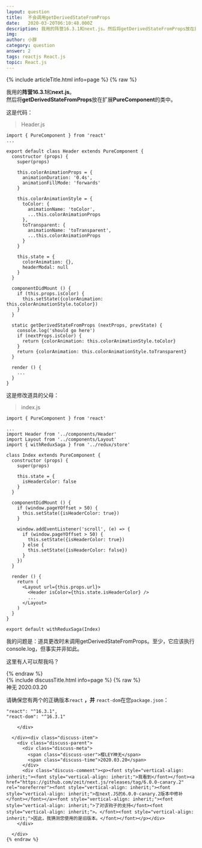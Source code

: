 ```yaml
---
layout: question
title:  不会调用getDerivedStateFromProps
date:   2020-03-20T06:10:48.000Z
description: 我用的阵营16.3.1和next.js。然后将getDerivedStateFromProps放在扩展PureComponent的类中。这是代码：...
img: 
author: 小胖
category: question
answer: 2
tags: reactjs React.js
topic: React.js
---
```

<div class="article-root">
  <div class="article">
    {% include articleTitle.html info=page %}
    {% raw %}
    <div class="article-content"><p><font style="vertical-align: inherit;"><font style="vertical-align: inherit;">我用的</font></font><strong><font style="vertical-align: inherit;"><font style="vertical-align: inherit;">阵营16.3.1</font></font></strong><font style="vertical-align: inherit;"><font style="vertical-align: inherit;">和</font></font><strong><font style="vertical-align: inherit;"><font style="vertical-align: inherit;">next.js</font></font></strong><font style="vertical-align: inherit;"><font style="vertical-align: inherit;">。</font></font><br><font style="vertical-align: inherit;"><font style="vertical-align: inherit;">
然后将</font></font><strong><font style="vertical-align: inherit;"><font style="vertical-align: inherit;">getDerivedStateFromProps</font></font></strong><font style="vertical-align: inherit;"><font style="vertical-align: inherit;">放在扩展</font></font><strong><font style="vertical-align: inherit;"><font style="vertical-align: inherit;">PureComponent</font></font></strong><font style="vertical-align: inherit;"><font style="vertical-align: inherit;">的类中</font><font style="vertical-align: inherit;">。</font></font></p>

<p><font style="vertical-align: inherit;"><font style="vertical-align: inherit;">这是代码：</font></font></p>

<blockquote>
  <p><font style="vertical-align: inherit;"><font style="vertical-align: inherit;">Header.js</font></font></p>
</blockquote>

<pre><code>import { PureComponent } from 'react'<font></font>
...<font></font>
<font></font>
export default class Header extends PureComponent {<font></font>
  constructor (props) {<font></font>
    super(props)<font></font>
<font></font>
    this.colorAnimationProps = {<font></font>
      animationDuration: '0.4s',<font></font>
      animationFillMode: 'forwards'<font></font>
    }<font></font>
<font></font>
    this.colorAnimationStyle = {<font></font>
      toColor: {<font></font>
        animationName: 'toColor',<font></font>
        ...this.colorAnimationProps<font></font>
      },<font></font>
      toTransparent: {<font></font>
        animationName: 'toTransparent',<font></font>
        ...this.colorAnimationProps<font></font>
      }<font></font>
    }<font></font>
<font></font>
    this.state = {<font></font>
      colorAnimation: {},<font></font>
      headerModal: null<font></font>
    }<font></font>
  }<font></font>
<font></font>
  componentDidMount () {<font></font>
    if (this.props.isColor) {<font></font>
      this.setState({colorAnimation: this.colorAnimationStyle.toColor})<font></font>
    }<font></font>
  }<font></font>
<font></font>
  static getDerivedStateFromProps (nextProps, prevState) {<font></font>
    console.log('should go here')<font></font>
    if (nextProps.isColor) {<font></font>
      return {colorAnimation: this.colorAnimationStyle.toColor}<font></font>
    }<font></font>
    return {colorAnimation: this.colorAnimationStyle.toTransparent}<font></font>
  }<font></font>
<font></font>
  render () {<font></font>
    ...<font></font>
  }<font></font>
}<font></font>
</code></pre>

<p><font style="vertical-align: inherit;"><font style="vertical-align: inherit;">这是修改道具的父母：</font></font></p>

<blockquote>
  <p><font style="vertical-align: inherit;"><font style="vertical-align: inherit;">index.js</font></font></p>
</blockquote>

<pre><code>import { PureComponent } from 'react'<font></font>
<font></font>
...<font></font>
import Header from '../components/Header'<font></font>
import Layout from '../components/Layout'<font></font>
import { withReduxSaga } from '../redux/store'<font></font>
<font></font>
class Index extends PureComponent {<font></font>
  constructor (props) {<font></font>
    super(props)<font></font>
<font></font>
    this.state = {<font></font>
      isHeaderColor: false<font></font>
    }<font></font>
  }<font></font>
<font></font>
  componentDidMount () {<font></font>
    if (window.pageYOffset &gt; 50) {<font></font>
      this.setState({isHeaderColor: true})<font></font>
    }<font></font>
<font></font>
    window.addEventListener('scroll', (e) =&gt; {<font></font>
      if (window.pageYOffset &gt; 50) {<font></font>
        this.setState({isHeaderColor: true})<font></font>
      } else {<font></font>
        this.setState({isHeaderColor: false})<font></font>
      }<font></font>
    })<font></font>
  }<font></font>
<font></font>
  render () {<font></font>
    return (<font></font>
      &lt;Layout url={this.props.url}&gt;<font></font>
        &lt;Header isColor={this.state.isHeaderColor} /&gt;<font></font>
        ...<font></font>
      &lt;/Layout&gt;<font></font>
    )<font></font>
  }<font></font>
}<font></font>
<font></font>
export default withReduxSaga(Index)<font></font>
</code></pre>

<p><font style="vertical-align: inherit;"><font style="vertical-align: inherit;">我的问题是：道具更改时未调用getDerivedStateFromProps。</font><font style="vertical-align: inherit;">至少，它应该执行console.log，但事实并非如此。</font></font></p>

<p><font style="vertical-align: inherit;"><font style="vertical-align: inherit;">这里有人可以帮我吗？</font></font></p></div>
    {% endraw %}
  </div>

  <div class="discuss-wrapper">
    {% include discussTitle.html info=page %}
    {% raw %}
    <div class="discuss-item">
        <div class="discuss-parent">
          <div class="discuss-meta">
            <span class="discuss-user">神无</span>
            <span class="discuss-time">2020.03.20</span>
          </div>
          <div class="discuss-comment"><p><font style="vertical-align: inherit;"><font style="vertical-align: inherit;">请确保您有两个的正确版本</font></font><code>react</code> <strong><font style="vertical-align: inherit;"><font style="vertical-align: inherit;">，并</font></font></strong> <code>react-dom</code><font style="vertical-align: inherit;"><font style="vertical-align: inherit;">在您</font></font><code>package.json</code><font style="vertical-align: inherit;"><font style="vertical-align: inherit;">：</font></font></p>

<pre><code>"react": "^16.3.1",<font></font>
"react-dom": "^16.3.1"<font></font>
</code></pre></div>
        </div>
        
      </div><div class="discuss-item">
        <div class="discuss-parent">
          <div class="discuss-meta">
            <span class="discuss-user">樱LEY神无</span>
            <span class="discuss-time">2020.03.20</span>
          </div>
          <div class="discuss-comment"><p><font style="vertical-align: inherit;"><font style="vertical-align: inherit;">我看到</font></font><a href="https://github.com/zeit/next.js/releases/tag/6.0.0-canary.2" rel="noreferrer"><font style="vertical-align: inherit;"><font style="vertical-align: inherit;">在next.JS的6.0.0-canary.2版本中修补</font></font></a><font style="vertical-align: inherit;"><font style="vertical-align: inherit;">了对该钩子的支持</font><font style="vertical-align: inherit;">。</font><font style="vertical-align: inherit;">因此，我猜测您使用的是旧版本。</font></font></p></div>
        </div>
        
      </div>
    {% endraw %}
  </div>
<div>
